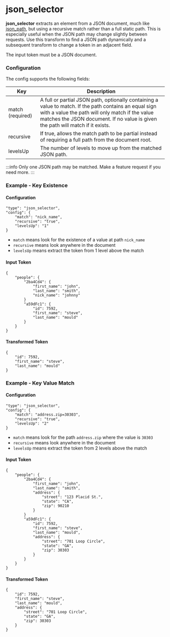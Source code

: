 # json_selector

**json_selector** extracts an element from a JSON document, much like
[json_path](./json_path.md), but using a recursive match rather than a full
static path.  This is especially useful when the JSON path may change slightly
between requests.  Use this transform to find a JSON path dynamically and a
subsequent transform to change a token in an adjacent field.

The input token must be a JSON document.

### Configuration

The config supports the following fields:

| Key              | Description |
| ---------------- | ----------- |
| match (required) | A full or partial JSON path, optionally containing a value to match. If the path contains an equal sign with a value the path will only match if the value matches the JSON document. If no value is given the path will match if it exists. |
| recursive        | If true, allows the match path to be partial instead of requiring a full path from the document root. |
| levelsUp         | The number of levels to move up from the matched JSON path. |

:::info
Only one JSON path may be matched.  Make a feature request if you need more.
:::

### Example - Key Existence

#### Configuration

```
"type": "json_selector",
"config": {
    "match": "nick_name",
    "recursive": "true",
    "levelsUp": "1"
}
```

- `match` means look for the existence of a value at path `nick_name`
- `recursive` means look anywhere in the document
- `levelsUp` means extract the token from 1 level above the match


#### Input Token

```
{
    "people": {
        "2ba4Cd4": {
            "first_name": "john",
            "last_name": "smith",
            "nick_name": "johnny"
        }
        "a59dFc1": {
            "id": 7592,
            "first_name": "steve",
            "last_name": "mould"
        }
    }
}
```

#### Transformed Token

```
{
    "id": 7592,
    "first_name": "steve",
    "last_name": "mould"
}
```

### Example - Key Value Match

#### Configuration

```
"type": "json_selector",
"config": {
    "match": "address.zip=30303",
    "recursive": "true",
    "levelsUp": "2"
}
```

- `match` means look for the path `address.zip` where the value is `30303`
- `recursive` means look anywhere in the document
- `levelsUp` means extract the token from 2 levels above the match

#### Input Token

```
{
    "people": {
        "2ba4Cd4": {
            "first_name": "john",
            "last_name": "smith",
            "address": {
                "street": "123 Placid St.",
                "state": "CA",
                "zip": 90210
            }
        }
        "a59dFc1": {
            "id": 7592,
            "first_name": "steve",
            "last_name": "mould",
            "address": {
                "street": "701 Loop Circle",
                "state": "GA",
                "zip": 30303
            }
        }
    }
}
```

#### Transformed Token

```
{
    "id": 7592,
    "first_name": "steve",
    "last_name": "mould",
    "address": {
        "street": "701 Loop Circle",
        "state": "GA",
        "zip": 30303
    }
}
```
